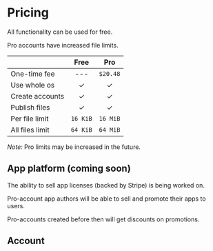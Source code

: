 # Pricing

All functionality can be used for free.

Pro accounts have increased file limits.

|                 |   Free   |   Pro    |
| --------------- | :------: | :------: |
| One-time fee    |   ---    | `$20.48` |
| Use whole os    |    ✓     |    ✓     |
| Create accounts |    ✓     |    ✓     |
| Publish files   |    ✓     |    ✓     |
| Per file limit  | `16 KiB` | `16 MiB` |
| All files limit | `64 KiB` | `64 MiB` |

*Note:* Pro limits may be increased in the future.

## App platform (coming soon)

The ability to sell app licenses (backed by Stripe) is being worked on.

Pro-account app authors will be able to sell and promote their apps to users.

Pro-accounts created before then will get discounts on promotions.

## Account

<div id='upgrade-container'></div>
<script src='/about/pricing.js' type='module'></script>
